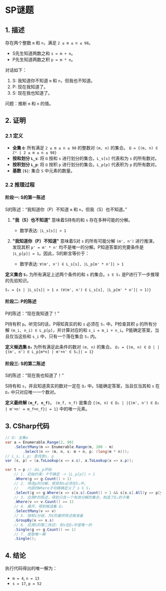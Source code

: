 # SP谜题

## 1. 描述

存在两个整数 `m` 和 `n`，满足 `2 ≤ m ≤ n ≤ 98`。
- S先生知道两数之和 `s = m + n`。
- P先生知道两数之积 `p = m * n`。

对话如下：
1. S: 我知道你不知道 `m` 和 `n`，但我也不知道。
2. P: 现在我知道了。
3. S: 现在我也知道了。

问题：推断 `m` 和 `n` 的值。

## 2. 证明

### 2.1 定义

-   **全集 `Ω`**: 所有满足 `2 ≤ m ≤ n ≤ 98` 的整数对 `(m, n)` 的集合。
    `Ω = {(m, n) ∈ ℤ² | 2 ≤ m ≤ n ≤ 98}`
-   **按和划分 `L_s`**: 将 `Ω` 按和 `s` 进行划分的集合。`L_s[s]` 代表和为 `s` 的所有数对。
-   **按积划分 `L_p`**: 将 `Ω` 按积 `p` 进行划分的集合。`L_p[p]` 代表积为 `p` 的所有数对。
-   **基数 `|S|`**: 集合 `S` 中元素的数量。

### 2.2 推理过程

#### **阶段一: S的第一陈述**

S的陈述：“我知道你（P）不知道 `m` 和 `n`，但我（S）也不知道。”

1.  **"我（S）也不知道"** 意味着S持有的和 `s` 存在多种可能的分解。
    -   数学表达: `|L_s[s]| > 1`

2.  **"我知道你（P）不知道"** 意味着S对 `s` 的所有可能分解 `(m', n')` 进行推演，发现其积 `p' = m' * n'` 均不是唯一的分解。P知道答案的充要条件是 `|L_p[p]| = 1`。因此，S的断言等价于：
    -   数学表达: `∀(m', n') ∈ L_s[s], |L_p[m' * n']| > 1`

**定义集合 `S₁`** 为所有满足上述两个条件的和 `s` 的集合。`s ∈ S₁` 是P进行下一步推理的先验知识。

`S₁ = {s | |L_s[s]| > 1 ∧ (∀(m', n') ∈ L_s[s], |L_p[m' * n']| > 1)}`

#### **阶段二: P的陈述**

P的陈述：“现在我知道了！”

P持有积 `p`。听完S的话，P得知真实的和 `s` 必须在 `S₁` 中。P检查其积 `p` 的所有分解 `(m_i, n_i) ∈ L_p[p]`，并计算对应的和 `s_i = m_i + n_i`。P能确定答案，当且仅当这些和 `s_i` 中，只有一个落在集合 `S₁` 内。

**定义候选集 `Ω₂`** 为所有满足此条件的数对 `(m, n)` 的集合。
`Ω₂ = {(m, n) ∈ Ω | |{(m', n') ∈ L_p[m*n] | m'+n' ∈ S₁}| = 1}`

#### **阶段三: S的第二陈述**

S的陈述：“现在我也知道了！”

S持有和 `s`，并且知道真实的数对一定在 `Ω₂` 中。S能确定答案，当且仅当其和 `s` 在 `Ω₂` 中只对应唯一一个数对。

**定义最终解 `(m_f, n_f)`**。
`(m_f, n_f)` 是集合 `{(m, n) ∈ Ω₂ | |{(m', n') ∈ Ω₂ | m'+n' = m_f+n_f}| = 1}` 中的唯一元素。

## 3. CSharp代码

```csharp
// Ω: 全集a
var a = Enumerable.Range(2, 98)
    .SelectMany(m => Enumerable.Range(m, 100 - m)
        .Select(n => (m, n, s: m + n, p: (long)m * n)));
// L_s, L_p: 查找表s, p
var (s, p) = (a.ToLookup(x => x.s), a.ToLookup(x => x.p));

var t = p // 从L_p开始
    // 1. 初始约束: P不确定 -> |L_p[p]| > 1
    .Where(g => g.Count() > 1) 
    // 2. 筛选p的分解，使其和s必须在S₁中。
    //    内部的Where子句精确定义了 s ∈ S₁
    .Select(g => g.Where(x => s[x.s].Count() > 1 && s[x.s].All(y => p[y.p].Count() > 1)))
    // 3. 应用P的陈述，得到只含一个有效分解的集合，构造了Ω₂的子集
    .Where(v => v.Count() == 1)
    // 4. 展开，得到候选集 Ω₂
    .SelectMany(v => v)
    // 5. 按和s分组，为S的最终陈述做准备
    .GroupBy(x => x.s)
    // 6. 应用S的第二陈述: 和s在Ω₂中是唯一的
    .Single(g => g.Count() == 1)
    // 7. 提取唯一解
    .Single();
```

## 4. 结论

执行代码得出的唯一解为：
- `m = 4`, `n = 13`
- `s = 17`, `p = 52`